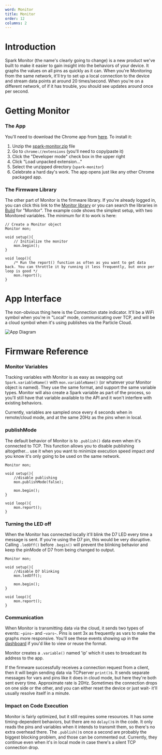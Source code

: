 ```yaml
---
word: Monitor
title: Monitor
order: 12
columns: 2
---
```


Introduction
===

Spark Monitor (the name's clearly going to change) is a new product we've built to make it easier to gain insight into the behaviors of your device. It graphs the values on all pins as quickly as it can. When you're Monitoring from the same network, it'll try to set up a local connection to the device and stream data points at around 20 times/second. When you're on a different network, of if it has trouble, you should see updates around once per second.

Getting Monitor
===

### The App
You'll need to download the Chrome app from [here](url). To install it:

1. Unzip the [spark-monitor.zip](https://s3.amazonaws.com/spark-website/spark-monitor.zip) file
2. Go to `chrome://extensions` (you'll need to copy/paste it)
3. Click the "Developer mode" check box in the upper right
4. Click "Load unpacked extension..."
5. Select the unzipped directory (`spark-monitor`)
6. Celebrate a hard day's work. The app opens just like any other Chrome packaged app.

### The Firmware Library
The other part of Monitor is the firmware library. If you're already logged in, you can click this link to the [Monitor library](https://build.particle.io/libs/557649649022b2af38000d4e/tab/1_SimpleMonitor.cpp) or you can search the libraries in [Build](https://build.particle.io/) for "Monitor". The example code shows the simplest setup, with two Monitored variables. The minimum for it to work is here:

```
// Create a Monitor object
Monitor mon;

void setup(){
	// Initialize the monitor
	mon.begin();
}

void loop(){
	/* Run the report() function as often as you want to get data back. You can throttle it by running it less frequently, but once per loop is good */
	mon.report();
}
```
App Interface
===
The non-obvious thing here is the Connection state indicator. It'll be a WiFi symbol when you're in "Local" mode, communicating over TCP, and will be a cloud symbol when it's using publishes via the Particle Cloud.

![App Diagram](https://s3.amazonaws.com/spark-website/spark_monitor_diagram_720.png)

Firmware Reference
===
### Monitor Variables
Tracking variables with Monitor is as easy as swapping out `Spark.variableName()` with `mon.variableName()` (or whatever your Monitor object is named). They use the same format, and support the same variable types. Monitor will also create a Spark variable as part of the process, so you'll still have that variable available to the API and it won't interfere with existing behaviors.

Currently, variables are sampled once every 4 seconds when in remote/cloud mode, and at the same 20Hz as the pins when in local.

### publishMode
The default behavior of Monitor is to `.publish()` data even when it's connected to TCP. This function allows you to disable publishing altogether... use it when you want to minimize execution speed impact *and* you know it's only going to be used on the same network.
```
Monitor mon;

void setup(){
	//disable publishing
	mon.publishMode(false);
	
	mon.begin();
}

void loop(){
	mon.report();
}
```
### Turning the LED off
When the Monitor has connected locally it'll blink the D7 LED every time a message is sent. If you're using the D7 pin, this would be very disruptive. Calling `.ledOff()` before `.begin()` will prevent the blinking behavior and keep the pinMode of D7 from being changed to output.

```
Monitor mon;

void setup(){
	//disable D7 blinking
	mon.ledOff();
	
	mon.begin();
}

void loop(){
	mon.report();
}
```
### Communication
When Monitor is transmitting data via the cloud, it sends two types of events: `~pins~` and `~vars~`. Pins is sent 3x as frequently as vars to make the graphs more responsive. You'll see these events showing up in the [dashboard](https://dashboard.particle.io) if you'd like to view or reuse the format.

Monitor creates a `.variable()` named 'ip' which it uses to broadcast its address to the app.

If the firmware successfully receives a connection request from a client, then it will begin sending data via TCPserver `print()`s. It sends separate messages for vars and pins like it does in cloud mode, but here they're both sent every time. Approximate rate is 20Hz. Sometimes the connection drops on one side or the other, and you can either reset the device or just wait- it'll usually resolve itself in a minute.

### Impact on Code Execution
Monitor is fairly optimized, but it still requires some resources. It has some timing-dependent behaviors, but there are no `delay()`s in the code. It only reads the pins and variables when it intends to transmit them, so there's no extra overhead there. The `.publish()`s once a second are probably the biggest blocking problem, and those can be commented out. Currently, they continue even when it's in local mode in case there's a silent TCP connection drop.


